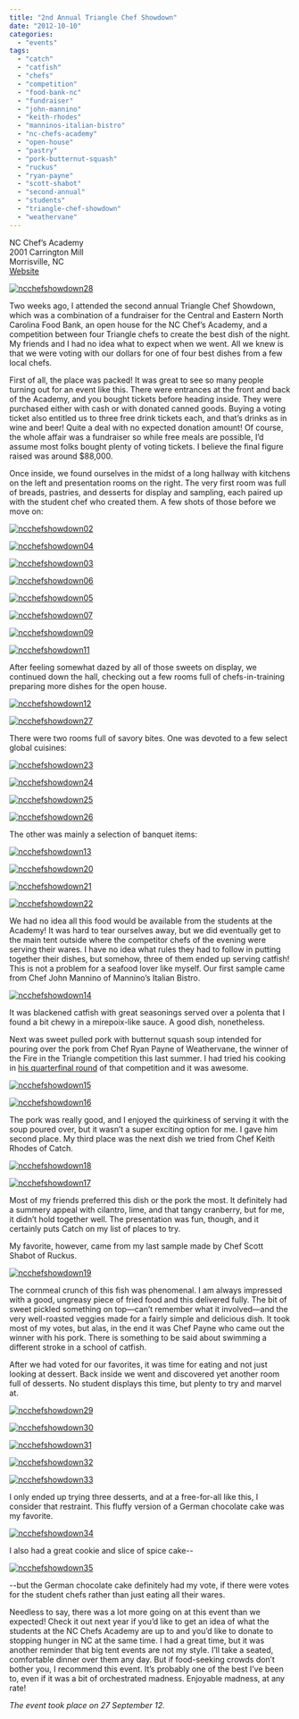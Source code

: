 ```yaml
---
title: "2nd Annual Triangle Chef Showdown"
date: "2012-10-10"
categories:
  - "events"
tags:
  - "catch"
  - "catfish"
  - "chefs"
  - "competition"
  - "food-bank-nc"
  - "fundraiser"
  - "john-mannino"
  - "keith-rhodes"
  - "manninos-italian-bistro"
  - "nc-chefs-academy"
  - "open-house"
  - "pastry"
  - "pork-butternut-squash"
  - "ruckus"
  - "ryan-payne"
  - "scott-shabot"
  - "second-annual"
  - "students"
  - "triangle-chef-showdown"
  - "weathervane"
---
```


NC Chef’s Academy\
2001 Carrington Mill\
Morrisville, NC\
[Website](http://tca2.pingg.com/TriChefShowdown)




<div class="caption">

[![](http://s3.amazonaws.com/thegourmez-wpmedia/2012/10/ncchefshowdown28.jpg "ncchefshowdown28")](http://s3.amazonaws.com/thegourmez-wpmedia/2012/10/ncchefshowdown28.jpg)</div>


Two weeks ago, I attended the second annual Triangle Chef Showdown, which was a combination of a fundraiser for the Central and Eastern North Carolina Food Bank, an open house for the NC Chef’s Academy, and a competition between four Triangle chefs to create the best dish of the night. My friends and I had no idea what to expect when we went. All we knew is that we were voting with our dollars for one of four best dishes from a few local chefs.

First of all, the place was packed! It was great to see so many people turning out for an event like this. There were entrances at the front and back of the Academy, and you bought tickets before heading inside. They were purchased either with cash or with donated canned goods. Buying a voting ticket also entitled us to three free drink tickets each, and that’s drinks as in wine and beer! Quite a deal with no expected donation amount! Of course, the whole affair was a fundraiser so while free meals are possible, I’d assume most folks bought plenty of voting tickets. I believe the final figure raised was around $88,000.

Once inside, we found ourselves in the midst of a long hallway with kitchens on the left and presentation rooms on the right. The very first room was full of breads, pastries, and desserts for display and sampling, each paired up with the student chef who created them. A few shots of those before we move on:

[![](http://s3.amazonaws.com/thegourmez-wpmedia/2012/10/ncchefshowdown02.jpg "ncchefshowdown02")](http://s3.amazonaws.com/thegourmez-wpmedia/2012/10/ncchefshowdown02.jpg)

[![](http://s3.amazonaws.com/thegourmez-wpmedia/2012/10/ncchefshowdown04.jpg "ncchefshowdown04")](http://s3.amazonaws.com/thegourmez-wpmedia/2012/10/ncchefshowdown04.jpg)

[![](http://s3.amazonaws.com/thegourmez-wpmedia/2012/10/ncchefshowdown03.jpg "ncchefshowdown03")](http://s3.amazonaws.com/thegourmez-wpmedia/2012/10/ncchefshowdown03.jpg)

[![](http://s3.amazonaws.com/thegourmez-wpmedia/2012/10/ncchefshowdown06.jpg "ncchefshowdown06")](http://s3.amazonaws.com/thegourmez-wpmedia/2012/10/ncchefshowdown06.jpg)




<div class="caption">

[![](http://s3.amazonaws.com/thegourmez-wpmedia/2012/10/ncchefshowdown05.jpg "ncchefshowdown05")](http://s3.amazonaws.com/thegourmez-wpmedia/2012/10/ncchefshowdown05.jpg)</div>


[![](http://s3.amazonaws.com/thegourmez-wpmedia/2012/10/ncchefshowdown07.jpg "ncchefshowdown07")](http://s3.amazonaws.com/thegourmez-wpmedia/2012/10/ncchefshowdown07.jpg)

[![](http://s3.amazonaws.com/thegourmez-wpmedia/2012/10/ncchefshowdown09.jpg "ncchefshowdown09")](http://s3.amazonaws.com/thegourmez-wpmedia/2012/10/ncchefshowdown09.jpg)

[![](http://s3.amazonaws.com/thegourmez-wpmedia/2012/10/ncchefshowdown11.jpg "ncchefshowdown11")](http://s3.amazonaws.com/thegourmez-wpmedia/2012/10/ncchefshowdown11.jpg)

After feeling somewhat dazed by all of those sweets on display, we continued down the hall, checking out a few rooms full of chefs-in-training preparing more dishes for the open house.

[![](http://s3.amazonaws.com/thegourmez-wpmedia/2012/10/ncchefshowdown12.jpg "ncchefshowdown12")](http://s3.amazonaws.com/thegourmez-wpmedia/2012/10/ncchefshowdown12.jpg)

[![](http://s3.amazonaws.com/thegourmez-wpmedia/2012/10/ncchefshowdown27.jpg "ncchefshowdown27")](http://s3.amazonaws.com/thegourmez-wpmedia/2012/10/ncchefshowdown27.jpg)

There were two rooms full of savory bites. One was devoted to a few select global cuisines:




<div class="caption">

[![](http://s3.amazonaws.com/thegourmez-wpmedia/2012/10/ncchefshowdown23.jpg "ncchefshowdown23")](http://s3.amazonaws.com/thegourmez-wpmedia/2012/10/ncchefshowdown23.jpg)</div>





<div class="caption">

[![](http://s3.amazonaws.com/thegourmez-wpmedia/2012/10/ncchefshowdown24.jpg "ncchefshowdown24")](http://s3.amazonaws.com/thegourmez-wpmedia/2012/10/ncchefshowdown24.jpg)</div>





<div class="caption">

[![](http://s3.amazonaws.com/thegourmez-wpmedia/2012/10/ncchefshowdown25.jpg "ncchefshowdown25")](http://s3.amazonaws.com/thegourmez-wpmedia/2012/10/ncchefshowdown25.jpg)</div>





<div class="caption">

[![](http://s3.amazonaws.com/thegourmez-wpmedia/2012/10/ncchefshowdown26.jpg "ncchefshowdown26")](http://s3.amazonaws.com/thegourmez-wpmedia/2012/10/ncchefshowdown26.jpg)</div>


The other was mainly a selection of banquet items:




<div class="caption">

[![](http://s3.amazonaws.com/thegourmez-wpmedia/2012/10/ncchefshowdown13.jpg "ncchefshowdown13")](http://s3.amazonaws.com/thegourmez-wpmedia/2012/10/ncchefshowdown13.jpg)</div>





<div class="caption">

[![](http://s3.amazonaws.com/thegourmez-wpmedia/2012/10/ncchefshowdown20.jpg "ncchefshowdown20")](http://s3.amazonaws.com/thegourmez-wpmedia/2012/10/ncchefshowdown20.jpg)</div>





<div class="caption">

[![](http://s3.amazonaws.com/thegourmez-wpmedia/2012/10/ncchefshowdown21.jpg "ncchefshowdown21")](http://s3.amazonaws.com/thegourmez-wpmedia/2012/10/ncchefshowdown21.jpg)</div>





<div class="caption">

[![](http://s3.amazonaws.com/thegourmez-wpmedia/2012/10/ncchefshowdown22.jpg "ncchefshowdown22")](http://s3.amazonaws.com/thegourmez-wpmedia/2012/10/ncchefshowdown22.jpg)</div>


We had no idea all this food would be available from the students at the Academy! It was hard to tear ourselves away, but we did eventually get to the main tent outside where the competitor chefs of the evening were serving their wares. I have no idea what rules they had to follow in putting together their dishes, but somehow, three of them ended up serving catfish! This is not a problem for a seafood lover like myself. Our first sample came from Chef John Mannino of Mannino’s Italian Bistro.




<div class="caption">

[![](http://s3.amazonaws.com/thegourmez-wpmedia/2012/10/ncchefshowdown14.jpg "ncchefshowdown14")](http://s3.amazonaws.com/thegourmez-wpmedia/2012/10/ncchefshowdown14.jpg)</div>


It was blackened catfish with great seasonings served over a polenta that I found a bit chewy in a mirepoix-like sauce. A good dish, nonetheless.

Next was sweet pulled pork with butternut squash soup intended for pouring over the pork from Chef Ryan Payne of Weathervane, the winner of the Fire in the Triangle competition this last summer. I had tried his cooking in [his quarterfinal round](http://johannakramer.com/2012/07/12/competition-dining-quarterfinal-2-ryan-payne-vs-scott-james/) of that competition and it was awesome.




<div class="caption">

[![](http://s3.amazonaws.com/thegourmez-wpmedia/2012/10/ncchefshowdown15.jpg "ncchefshowdown15")](http://s3.amazonaws.com/thegourmez-wpmedia/2012/10/ncchefshowdown15.jpg)</div>





<div class="caption">

[![](http://s3.amazonaws.com/thegourmez-wpmedia/2012/10/ncchefshowdown16.jpg "ncchefshowdown16")](http://s3.amazonaws.com/thegourmez-wpmedia/2012/10/ncchefshowdown16.jpg)</div>


The pork was really good, and I enjoyed the quirkiness of serving it with the soup poured over, but it wasn’t a super exciting option for me. I gave him second place. My third place was the next dish we tried from Chef Keith Rhodes of Catch.




<div class="caption">

[![](http://s3.amazonaws.com/thegourmez-wpmedia/2012/10/ncchefshowdown18.jpg "ncchefshowdown18")](http://s3.amazonaws.com/thegourmez-wpmedia/2012/10/ncchefshowdown18.jpg)</div>





<div class="caption">

[![](http://s3.amazonaws.com/thegourmez-wpmedia/2012/10/ncchefshowdown17.jpg "ncchefshowdown17")](http://s3.amazonaws.com/thegourmez-wpmedia/2012/10/ncchefshowdown17.jpg)</div>


Most of my friends preferred this dish or the pork the most. It definitely had a summery appeal with cilantro, lime, and that tangy cranberry, but for me, it didn’t hold together well. The presentation was fun, though, and it certainly puts Catch on my list of places to try.

My favorite, however, came from my last sample made by Chef Scott Shabot of Ruckus.




<div class="caption">

[![](http://s3.amazonaws.com/thegourmez-wpmedia/2012/10/ncchefshowdown19.jpg "ncchefshowdown19")](http://s3.amazonaws.com/thegourmez-wpmedia/2012/10/ncchefshowdown19.jpg)</div>


The cornmeal crunch of this fish was phenomenal. I am always impressed with a good, ungreasy piece of fried food and this delivered fully. The bit of sweet pickled something on top—can’t remember what it involved—and the very well-roasted veggies made for a fairly simple and delicious dish. It took most of my votes, but alas, in the end it was Chef Payne who came out the winner with his pork. There is something to be said about swimming a different stroke in a school of catfish.

After we had voted for our favorites, it was time for eating and not just looking at dessert. Back inside we went and discovered yet another room full of desserts. No student displays this time, but plenty to try and marvel at.




<div class="caption">

[![](http://s3.amazonaws.com/thegourmez-wpmedia/2012/10/ncchefshowdown29.jpg "ncchefshowdown29")](http://s3.amazonaws.com/thegourmez-wpmedia/2012/10/ncchefshowdown29.jpg)</div>





<div class="caption">

[![](http://s3.amazonaws.com/thegourmez-wpmedia/2012/10/ncchefshowdown30.jpg "ncchefshowdown30")](http://s3.amazonaws.com/thegourmez-wpmedia/2012/10/ncchefshowdown30.jpg)</div>





<div class="caption">

[![](http://s3.amazonaws.com/thegourmez-wpmedia/2012/10/ncchefshowdown31.jpg "ncchefshowdown31")](http://s3.amazonaws.com/thegourmez-wpmedia/2012/10/ncchefshowdown31.jpg)</div>





<div class="caption">

[![](http://s3.amazonaws.com/thegourmez-wpmedia/2012/10/ncchefshowdown32.jpg "ncchefshowdown32")](http://s3.amazonaws.com/thegourmez-wpmedia/2012/10/ncchefshowdown32.jpg)</div>





<div class="caption">

[![](http://s3.amazonaws.com/thegourmez-wpmedia/2012/10/ncchefshowdown33.jpg "ncchefshowdown33")](http://s3.amazonaws.com/thegourmez-wpmedia/2012/10/ncchefshowdown33.jpg)</div>


I only ended up trying three desserts, and at a free-for-all like this, I consider that restraint. This fluffy version of a German chocolate cake was my favorite.

[![](http://s3.amazonaws.com/thegourmez-wpmedia/2012/10/ncchefshowdown34.jpg "ncchefshowdown34")](http://s3.amazonaws.com/thegourmez-wpmedia/2012/10/ncchefshowdown34.jpg)

I also had a great cookie and slice of spice cake--

[![](http://s3.amazonaws.com/thegourmez-wpmedia/2012/10/ncchefshowdown35.jpg "ncchefshowdown35")](http://s3.amazonaws.com/thegourmez-wpmedia/2012/10/ncchefshowdown35.jpg)

\--but the German chocolate cake definitely had my vote, if there were votes for the student chefs rather than just eating all their wares.

Needless to say, there was a lot more going on at this event than we expected! Check it out next year if you’d like to get an idea of what the students at the NC Chefs Academy are up to and you’d like to donate to stopping hunger in NC at the same time. I had a great time, but it was another reminder that big tent events are not my style. I’ll take a seated, comfortable dinner over them any day. But if food-seeking crowds don’t bother you, I recommend this event. It’s probably one of the best I’ve been to, even if it was a bit of orchestrated madness. Enjoyable madness, at any rate!

_The event took place on 27 September 12._
